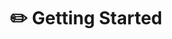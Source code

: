 ---
widget: blank
headless: true
weight: 80
title: ✏️ Getting Started
active: false
design:
  columns: "2"
  css_style: null
  css_class: null
---